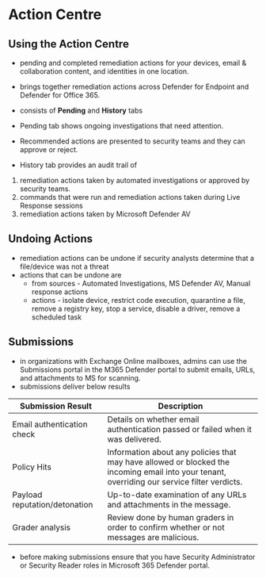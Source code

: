 # Action Centre 

## Using the Action Centre

- pending and completed remediation actions for your devices, email & collaboration content, and identities in one location.
- brings together remediation actions across Defender for Endpoint and Defender for Office 365.
- consists of **Pending** and **History** tabs

- Pending tab shows ongoing investigations that need attention.
- Recommended actions are presented to security teams and they can approve or reject.

- History tab provides an audit trail of
1. remediation actions taken by automated investigations or approved by security teams.
2. commands that were run and remediation actions taken during Live Response sessions
3. remediation actions taken by Microsoft Defender AV

## Undoing Actions

- remediation actions can be undone if security analysts determine that a file/device was not a threat
- actions that can be undone are
	- from sources - Automated Investigations, MS Defender AV, Manual response actions
	- actions - isolate device, restrict code execution, quarantine a file, remove a registry key, stop a service, disable a driver, remove a scheduled task

## Submissions

- in organizations with Exchange Online mailboxes, admins can use the Submissions portal in the M365 Defender portal to submit emails, URLs, and attachments to MS for scanning.
- submissions deliver below results

| **Submission Result** | **Description** |
|---|---|
| Email authentication check | Details on whether email authentication passed or failed when it was delivered. |
| Policy Hits | Information about any policies that may have allowed or blocked the incoming email into your tenant, overriding our service filter verdicts. |
| Payload reputation/detonation | Up-to-date examination of any URLs and attachments in the message. |
| Grader analysis | Review done by human graders in order to confirm whether or not messages are malicious. |

- before making submissions ensure that you have Security Administrator or Security Reader roles in Microsoft 365 Defender portal.